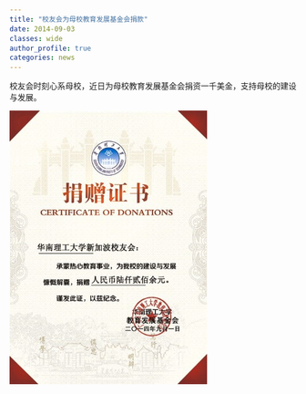 ```yaml
---
title: "校友会为母校教育发展基金会捐款"
date: 2014-09-03
classes: wide
author_profile: true
categories: news
---
```


校友会时刻心系母校，近日为母校教育发展基金会捐资一千美金，支持母校的建设与发展。

![](/assets/images/20140903.jpg)
